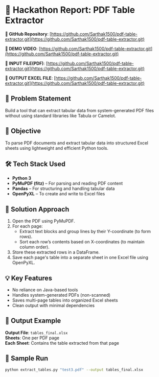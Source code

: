 # 📝 Hackathon Report: PDF Table Extractor
**🔗 GitHub Repository**: [https://github.com/Sarthak1500/pdf-table-extractor.git](https://github.com/Sarthak1500/pdf-table-extractor.git)

**🔗 DEMO VIDEO**: [https://github.com/Sarthak1500/pdf-table-extractor.git](https://github.com/Sarthak1500/pdf-table-extractor.git)

**🔗 INPUT FILE(PDF)**: [https://github.com/Sarthak1500/pdf-table-extractor.git](https://github.com/Sarthak1500/pdf-table-extractor.git)

**🔗 OUTPUT EXCEL FILE**: [https://github.com/Sarthak1500/pdf-table-extractor.git](https://github.com/Sarthak1500/pdf-table-extractor.git)


## 📌 Problem Statement

Build a tool that can extract tabular data from system-generated PDF files without using standard libraries like Tabula or Camelot.

## 🎯 Objective

To parse PDF documents and extract tabular data into structured Excel sheets using lightweight and efficient Python tools.

## 🛠️ Tech Stack Used

- **Python 3**
- **PyMuPDF (fitz)** – For parsing and reading PDF content
- **Pandas** – For structuring and handling tabular data
- **OpenPyXL** – To create and write to Excel files

## 🚀 Solution Approach

1. Open the PDF using PyMuPDF.
2. For each page:
   - Extract text blocks and group lines by their Y-coordinate (to form rows).
   - Sort each row’s contents based on X-coordinates (to maintain column order).
3. Store these extracted rows in a DataFrame.
4. Save each page's table into a separate sheet in one Excel file using OpenPyXL.

## 💡 Key Features

- No reliance on Java-based tools
- Handles system-generated PDFs (non-scanned)
- Saves multi-page tables into organized Excel sheets
- Clean output with minimal dependencies

## 📂 Output Example

**Output File**: `tables_final.xlsx`  
**Sheets**: One per PDF page  
**Each Sheet**: Contains the table extracted from that page

## 🧪 Sample Run

```bash
python extract_tables.py "test3.pdf" --output tables_final.xlsx
